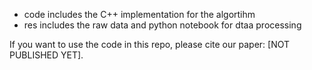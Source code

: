 - code includes the C++ implementation for the algortihm
- res includes the raw data and python notebook for dtaa processing

If you want to use the code in this repo, please cite our paper: \[NOT PUBLISHED YET\].
